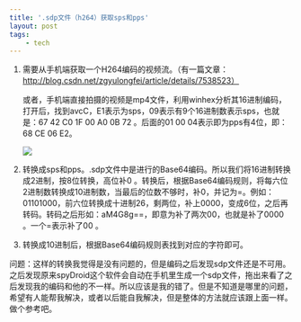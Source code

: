 ```yaml
---
title: '.sdp文件（h264）获取sps和pps'
layout: post
tags:
    - tech
---
```

1. 需要从手机端获取一个H264编码的视频流。（有一篇文章：http://blog.csdn.net/zgyulongfei/article/details/7538523）
    
    或者，手机端直接拍摄的视频是mp4文件，利用winhex分析其16进制编码，打开后，找到avcC，E1表示为sps，09表示有9个16进制数表示sps，也就是：67 42 C0 1F 00 A0 0B 72 。后面的01 00 04表示即为pps有4位，即：68 CE 06 E2。

    ![](/file/2013/20130916_01.jpg)

2. 转换成sps和pps。.sdp文件中是进行的Base64编码。所以我们将16进制转换成2进制，按8位转换，高位补0 。转换后，根据Base64编码规则，将每六位2进制数转换成10进制数，当最后的位数不够时，补0，并记为=。例如：01101000，前六位转换成十进制26，剩两位，补上0000，变成6位，之后再转码。转码之后形如：aM4G8g==，即意为补了两次00，也就是补了0000 。一个=表示补了00 。

3. 转换成10进制后，根据Base64编码规则表找到对应的字符即可。

问题：这样的转换我觉得是没有问题的，但是编码之后发现sdp文件还是不可用。之后发现原来spyDroid这个软件会自动在手机里生成一个sdp文件，拖出来看了之后发现我的编码和他的不一样。所以应该是我的错了。但是不知道是哪里的问题，希望有人能帮我解决，或者以后能自我解决，但是整体的方法就应该跟上面一样。做个参考吧。

